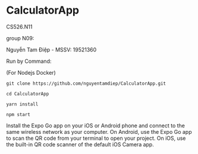 # CalculatorApp

CS526.N11

group N09:

Nguyễn Tam Điệp - MSSV: 19521360

Run by Command:

(For Nodejs Docker)

`git clone https://github.com/nguyentamdiep/CalculatorApp.git`

`cd CalculatorApp`

`yarn install`

`npm start`

Install the Expo Go app on your iOS or Android phone and connect to the same wireless network as your computer. On Android, use the Expo Go app to scan the QR code from your terminal to open your project. On iOS, use the built-in QR code scanner of the default iOS Camera app.
